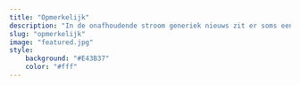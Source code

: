 ```yaml
---
title: "Opmerkelijk"
description: "In de onafhoudende stroom generiek nieuws zit er soms een pareltje verborgen; een berichtje, foto of onderzoek waarvan je denkt 'huh, wat?'. nu.nl heeft er zelfs een hele categorie aan gewijdt: OPMERKELIJK. Hieronder een verzameling van berichtjes die te opmerkelijk zijn om te negeren. Bordevol nutteloze feitjes! Doe er je voordeel mee."
slug: "opmerkelijk"
image: "featured.jpg"
style:
    background: "#E43B37"
    color: "#fff"
---
```


